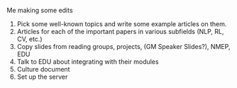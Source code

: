 Me making some edits

1. Pick some well-known topics and write some example articles on them.
2. Articles for each of the important papers in various subfields (NLP, RL, CV, etc.)
3. Copy slides from reading groups, projects, (GM Speaker Slides?), NMEP, EDU
4. Talk to EDU about integrating with their modules
5. Culture document
6. Set up the server